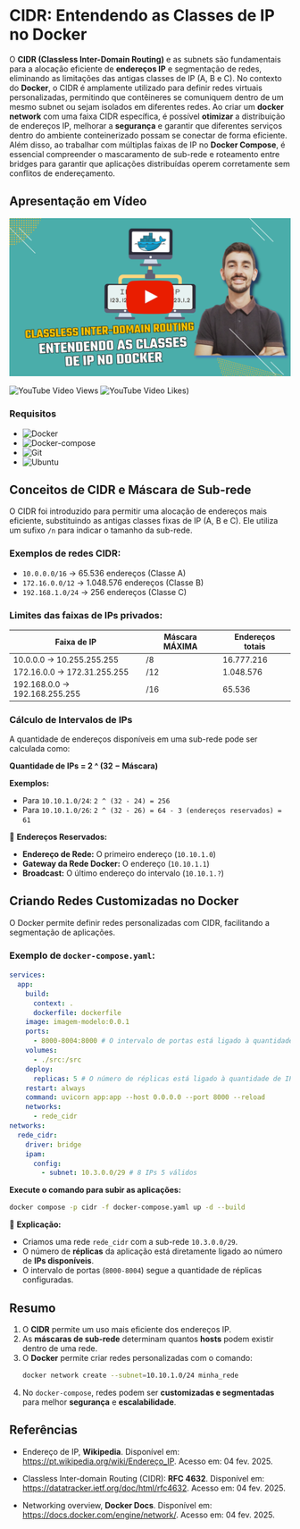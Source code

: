 # CIDR: Entendendo as Classes de IP no Docker

O **CIDR (Classless Inter-Domain Routing)** e as subnets são fundamentais para a alocação eficiente de **endereços IP** e segmentação de redes, eliminando as limitações das antigas classes de IP (A, B e C). No contexto do **Docker**, o CIDR é amplamente utilizado para definir redes virtuais personalizadas, permitindo que contêineres se comuniquem dentro de um mesmo subnet ou sejam isolados em diferentes redes. Ao criar um **docker network** com uma faixa CIDR específica, é possível **otimizar** a distribuição de endereços IP, melhorar a **segurança** e garantir que diferentes serviços dentro do ambiente conteinerizado possam se conectar de forma eficiente. Além disso, ao trabalhar com múltiplas faixas de IP no **Docker Compose**, é essencial compreender o mascaramento de sub-rede e roteamento entre bridges para garantir que aplicações distribuídas operem corretamente sem conflitos de endereçamento.

<!--
https://www.youtube.com/@renato-coelho
-->

## Apresentação em Vídeo

<p align="center">
  <a href="https://www.youtube.com/@renato-coelho" target="_blank"><img src="imagens/thumbnail/thumbnail-cidr-faixas-ip-docker-github-01.png" alt="Vídeo de apresentação"></a>
</p>

![YouTube Video Views](https://img.shields.io/youtube/views/????????) ![YouTube Video Likes](https://img.shields.io/youtube/likes//????????))

### Requisitos

+ ![Docker](https://img.shields.io/badge/Docker-27.4.1-E3E3E3)
+ ![Docker-compose](https://img.shields.io/badge/Docker--compose-1.25.0-E3E3E3)
+ ![Git](https://img.shields.io/badge/Git-2.25.1%2B-E3E3E3)
+ ![Ubuntu](https://img.shields.io/badge/Ubuntu-20.04-E3E3E3)

## Conceitos de CIDR e Máscara de Sub-rede

O CIDR foi introduzido para permitir uma alocação de endereços mais eficiente, substituindo as antigas classes fixas de IP (A, B e C). Ele utiliza um sufixo `/n` para indicar o tamanho da sub-rede.

### Exemplos de redes CIDR:

- `10.0.0.0/16` → 65.536 endereços (Classe A)
- `172.16.0.0/12` → 1.048.576 endereços (Classe B)
- `192.168.1.0/24` → 256 endereços (Classe C)

### Limites das faixas de IPs privados:

| Faixa de IP                    | Máscara MÁXIMA      | Endereços totais |
|--------------------------------|---------------------|------------------|
| 10.0.0.0 → 10.255.255.255      | /8                  | 16.777.216       |
| 172.16.0.0 → 172.31.255.255    | /12                 | 1.048.576        |
| 192.168.0.0 → 192.168.255.255  | /16                 | 65.536           |


### Cálculo de Intervalos de IPs

A quantidade de endereços disponíveis em uma sub-rede pode ser calculada como:

**Quantidade de IPs = 2 ^ (32 − Máscara)**

**Exemplos:**

- Para `10.10.1.0/24`: `2 ^ (32 - 24) = 256`
- Para `10.10.1.0/26`: `2 ^ (32 - 26) = 64 - 3 (endereços reservados) = 61`

📌 **Endereços Reservados:**

- **Endereço de Rede:** O primeiro endereço (`10.10.1.0`)
- **Gateway da Rede Docker:** O endereço (`10.10.1.1`)
- **Broadcast:** O último endereço do intervalo (`10.10.1.?`)

## Criando Redes Customizadas no Docker

O Docker permite definir redes personalizadas com CIDR, facilitando a segmentação de aplicações.

### Exemplo de `docker-compose.yaml`:

```yaml
services:
  app:
    build:
      context: .
      dockerfile: dockerfile
    image: imagem-modelo:0.0.1
    ports:
      - 8000-8004:8000 # O intervalo de portas está ligado à quantidade de réplicas.
    volumes:
      - ./src:/src
    deploy:
      replicas: 5 # O número de réplicas está ligado à quantidade de IPs válidos.
    restart: always
    command: uvicorn app:app --host 0.0.0.0 --port 8000 --reload
    networks:
      - rede_cidr
networks:
  rede_cidr:
    driver: bridge
    ipam:
      config:
        - subnet: 10.3.0.0/29 # 8 IPs 5 válidos
```

**Execute o comando para subir as aplicações:**

```bash
docker compose -p cidr -f docker-compose.yaml up -d --build
```

📌 **Explicação:**

- Criamos uma rede `rede_cidr` com a sub-rede `10.3.0.0/29`.
- O número de **réplicas** da aplicação está diretamente ligado ao número de **IPs disponíveis**.
- O intervalo de portas (`8000-8004`) segue a quantidade de réplicas configuradas.

## Resumo

1. O **CIDR** permite um uso mais eficiente dos endereços IP.
2. As **máscaras de sub-rede** determinam quantos **hosts** podem existir dentro de uma rede.
3. O **Docker** permite criar redes personalizadas com o comando:
   ```bash
   docker network create --subnet=10.10.1.0/24 minha_rede
   ```
4. No `docker-compose`, redes podem ser **customizadas e segmentadas** para melhor **segurança** e **escalabilidade**.

## Referências

- Endereço de IP, **Wikipedia**. Disponível em: <https://pt.wikipedia.org/wiki/Endereço_IP>. Acesso em: 04 fev. 2025.

- Classless Inter-domain Routing (CIDR): **RFC 4632**. Disponível em: <https://datatracker.ietf.org/doc/html/rfc4632>. Acesso em: 04 fev. 2025.

- Networking overview, **Docker Docs**. Disponível em: <https://docs.docker.com/engine/network/>. Acesso em: 04 fev. 2025.
